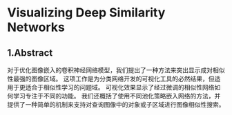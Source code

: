 # Visualizing Deep Similarity Networks

## 1.Abstract
对于优化图像嵌入的卷积神经网络模型，我们提出了一种方法来突出显示成对相似性最强的图像区域。 这项工作是为分类网络开发的可视化工具的必然结果，但适用于更适合于相似性学习的问题域。 可视化效果显示了经过微调的相似性网络如何学习专注于不同的功能。 我们还概括了使用不同池化策略嵌入网络的方法，并提供了一种简单的机制来支持对查询图像中的对象或子区域进行图像相似性搜索。

